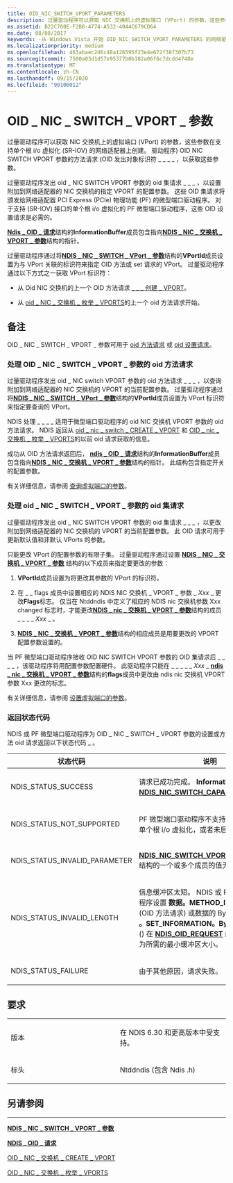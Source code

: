 ```yaml
---
title: OID_NIC_SWITCH_VPORT_PARAMETERS
description: 过量驱动程序可以获取 NIC 交换机上的虚拟端口 (VPort) 的参数，这些参数在支持单个根 i/o 虚拟化 (SR-IOV) 的网络适配器上创建。
ms.assetid: B22C760E-F2B0-4774-A532-4044C679CD64
ms.date: 08/08/2017
keywords: -从 Windows Vista 开始 OID_NIC_SWITCH_VPORT_PARAMETERS 的网络驱动程序
ms.localizationpriority: medium
ms.openlocfilehash: 463abaec2d6c48a126595f23e4e672f38f307b73
ms.sourcegitcommit: 7500a03d1d57e95377b0b182a06f6c7dcdd4748e
ms.translationtype: MT
ms.contentlocale: zh-CN
ms.lasthandoff: 09/15/2020
ms.locfileid: "90106012"
---
```

# <a name="oid_nic_switch_vport_parameters"></a>OID \_ NIC \_ SWITCH \_ VPORT \_ 参数


过量驱动程序可以获取 NIC 交换机上的虚拟端口 (VPort) 的参数，这些参数在支持单个根 i/o 虚拟化 (SR-IOV) 的网络适配器上创建。 驱动程序) OID NIC SWITCH VPORT 参数的方法请求 (OID 发出对象标识符 \_ \_ \_ \_ ，以获取这些参数。

过量驱动程序发出 oid \_ NIC SWITCH VPORT 参数的 oid 集请求 \_ \_ \_ ，以设置附加到网络适配器的 NIC 交换机的指定 VPORT 的配置参数。 这些 OID 集请求将颁发给网络适配器 PCI Express (PCIe) 物理功能 (PF) 的微型端口驱动程序。 对于支持 (SR-IOV) 接口的单个根 i/o 虚拟化的 PF 微型端口驱动程序，这些 OID 设置请求是必需的。

[**Ndis \_ OID \_ 请求**](/windows-hardware/drivers/ddi/ndis/ns-ndis-_ndis_oid_request)结构的**InformationBuffer**成员包含指向[**NDIS \_ NIC \_ 交换机 \_ VPORT \_ 参数**](/windows-hardware/drivers/ddi/ntddndis/ns-ntddndis-_ndis_nic_switch_vport_parameters)结构的指针。

过量驱动程序通过将[**NDIS \_ NIC \_ SWITCH \_ VPort \_ 参数**](/windows-hardware/drivers/ddi/ntddndis/ns-ntddndis-_ndis_nic_switch_vport_parameters)结构的**VPortId**成员设置为与 VPort 关联的标识符来指定 OID 方法或 set 请求的 VPort。 过量驱动程序通过以下方式之一获取 VPort 标识符：

-   从 Oid NIC 交换机的上一个 OID 方法请求 [ \_ \_ \_ 创建 \_ VPORT](oid-nic-switch-create-vport.md)。

-   从 [oid \_ NIC \_ 交换机 \_ 枚举 \_ VPORTS](oid-nic-switch-enum-vports.md)的上一个 oid 方法请求开始。

<a name="remarks"></a>备注
-------

OID \_ NIC \_ SWITCH \_ VPORT \_ 参数可用于 [oid 方法请求](#oid-method-requests) 或 [oid 设置请求](#oid-set-requests)。

### <a name="handling-oid-method-requests-of-oid_nic_switch_vport_parameters"></a><a href="" id="oid-method-requests"></a>处理 OID \_ NIC \_ SWITCH \_ VPORT \_ 参数的 oid 方法请求

过量驱动程序发出 oid \_ NIC switch VPORT 参数的 oid 方法请求 \_ \_ \_ ，以查询附加到网络适配器的 NIC 交换机的 VPORT 的当前配置参数。 过量驱动程序通过将[**NDIS \_ NIC \_ SWITCH \_ VPort \_ 参数**](/windows-hardware/drivers/ddi/ntddndis/ns-ntddndis-_ndis_nic_switch_vport_parameters)结构的**VPortId**成员设置为 VPort 标识符来指定要查询的 VPort。

NDIS 处理 \_ \_ \_ \_ 适用于微型端口驱动程序的 oid NIC 交换机 VPORT 参数的 oid 方法请求。 NDIS 返回从 [oid \_ nic \_ switch \_ CREATE \_ VPORT](oid-nic-switch-create-vport.md) 和 [OID \_ nic \_ 交换机 \_ 枚举 \_ VPORTS](oid-nic-switch-enum-vports.md)的以前 oid 请求获取的信息。

成功从 OID 方法请求返回后， [**ndis \_ OID \_ 请求**](/windows-hardware/drivers/ddi/ndis/ns-ndis-_ndis_oid_request)结构的**InformationBuffer**成员包含指向[**NDIS \_ NIC \_ 交换机 \_ VPORT \_ 参数**](/windows-hardware/drivers/ddi/ntddndis/ns-ntddndis-_ndis_nic_switch_vport_parameters)结构的指针。 此结构包含指定开关的配置参数。

有关详细信息，请参阅 [查询虚拟端口的参数](./querying-the-parameters-of-a-virtual-port.md)。

### <a name="handling-oid-set-requests-of-oid_nic_switch_vport_parameters"></a><a href="" id="oid-set-requests"></a>处理 oid \_ NIC \_ SWITCH \_ VPORT \_ 参数的 oid 集请求

过量驱动程序发出 oid \_ NIC SWITCH VPORT 参数的 oid 集请求 \_ \_ \_ ，以更改附加到网络适配器的 NIC 交换机的 VPORT 的当前配置参数。 此 OID 请求可用于更新默认值和非默认 VPorts 的参数。

只能更改 VPort 的配置参数的有限子集。 过量驱动程序通过设置 [**NDIS \_ NIC \_ 交换机 \_ VPORT \_ 参数**](/windows-hardware/drivers/ddi/ntddndis/ns-ntddndis-_ndis_nic_switch_vport_parameters) 结构的以下成员来指定要更改的参数：

1.  **VPortId**成员设置为将更改其参数的 VPort 的标识符。

2.  在 \_ \_ flags 成员中设置相应的 NDIS NIC 交换机 \_ VPORT \_ 参数 \_ *Xxx* \_ 更改**Flags**标志。 仅当在 Ntddndis 中定义了相应的 NDIS nic 交换机参数 Xxx changed 标志时，才能更改[**NDIS \_ nic \_ 交换机 \_ VPORT \_ 参数**](/windows-hardware/drivers/ddi/ntddndis/ns-ntddndis-_ndis_nic_switch_vport_parameters)结构的成员 \_ \_ \_ \_ *Xxx* \_ 。

3.  [**NDIS \_ NIC \_ 交换机 \_ VPORT \_ 参数**](/windows-hardware/drivers/ddi/ntddndis/ns-ntddndis-_ndis_nic_switch_vport_parameters)结构的相应成员是用要更改的 VPORT 配置参数设置的。

当 PF 微型端口驱动程序接收 OID NIC SWITCH VPORT 参数的 OID 集请求后 \_ \_ \_ \_ ，该驱动程序将用配置参数配置硬件。 此驱动程序只能在 \_ \_ \_ \_ \_ *Xxx* \_ [**ndis \_ nic \_ 交换机 \_ VPORT \_ 参数**](/windows-hardware/drivers/ddi/ntddndis/ns-ntddndis-_ndis_nic_switch_vport_parameters)结构的**flags**成员中更改由 ndis nic 交换机 VPORT 参数 Xxx 更改的标志。

有关详细信息，请参阅 [设置虚拟端口的参数](./setting-the-parameters-of-a-virtual-port.md)。

### <a name="return-status-codes"></a>返回状态代码

NDIS 或 PF 微型端口驱动程序为 OID \_ NIC \_ SWITCH \_ VPORT 参数的设置或方法 oid 请求返回以下状态代码 \_ 。

<table>
<colgroup>
<col width="50%" />
<col width="50%" />
</colgroup>
<thead>
<tr class="header">
<th>状态代码</th>
<th>说明</th>
</tr>
</thead>
<tbody>
<tr class="odd">
<td><p>NDIS_STATUS_SUCCESS</p></td>
<td><p>请求已成功完成。 <strong>InformationBuffer</strong>指向<a href="/windows-hardware/drivers/ddi/ntddndis/ns-ntddndis-_ndis_nic_switch_capabilities" data-raw-source="[&lt;strong&gt;NDIS_NIC_SWITCH_CAPABILITIES&lt;/strong&gt;](/windows-hardware/drivers/ddi/ntddndis/ns-ntddndis-_ndis_nic_switch_capabilities)"><strong>NDIS_NIC_SWITCH_CAPABILITIES</strong></a>结构。</p></td>
</tr>
<tr class="even">
<td><p>NDIS_STATUS_NOT_SUPPORTED</p></td>
<td><p>PF 微型端口驱动程序不支持 (SR-IOV) 接口的单个根 i/o 虚拟化，或者未启用使用该接口。</p></td>
</tr>
<tr class="odd">
<td><p>NDIS_STATUS_INVALID_PARAMETER</p></td>
<td><p><a href="/windows-hardware/drivers/ddi/ntddndis/ns-ntddndis-_ndis_nic_switch_vport_parameters" data-raw-source="[&lt;strong&gt;NDIS_NIC_SWITCH_VPORT_PARAMETERS&lt;/strong&gt;](/windows-hardware/drivers/ddi/ntddndis/ns-ntddndis-_ndis_nic_switch_vport_parameters)"><strong>NDIS_NIC_SWITCH_VPORT_PARAMETERS</strong></a>结构的一个或多个成员的值无效。</p></td>
</tr>
<tr class="even">
<td><p>NDIS_STATUS_INVALID_LENGTH</p></td>
<td><p>信息缓冲区太短。 NDIS 或 PF 微型端口驱动程序设置 <strong>数据。METHOD_INFORMATION。</strong> (OID 方法请求) 或数据的 BytesNeeded 成员 <strong>。SET_INFORMATION。BytesNeeded</strong> 成员 () 在 <a href="/windows-hardware/drivers/ddi/ndis/ns-ndis-_ndis_oid_request" data-raw-source="[&lt;strong&gt;NDIS_OID_REQUEST&lt;/strong&gt;](/windows-hardware/drivers/ddi/ndis/ns-ndis-_ndis_oid_request)"><strong>NDIS_OID_REQUEST</strong></a> 结构中，将其设置为所需的最小缓冲区大小。</p></td>
</tr>
<tr class="odd">
<td><p>NDIS_STATUS_FAILURE</p></td>
<td><p>由于其他原因，请求失败。</p></td>
</tr>
</tbody>
</table>

 

<a name="requirements"></a>要求
------------

<table>
<colgroup>
<col width="50%" />
<col width="50%" />
</colgroup>
<tbody>
<tr class="odd">
<td><p>版本</p></td>
<td><p>在 NDIS 6.30 和更高版本中受支持。</p></td>
</tr>
<tr class="even">
<td><p>标头</p></td>
<td>Ntddndis (包含 Ndis .h) </td>
</tr>
</tbody>
</table>

## <a name="see-also"></a>另请参阅


****
[**NDIS \_ NIC \_ SWITCH \_ VPORT \_ 参数**](/windows-hardware/drivers/ddi/ntddndis/ns-ntddndis-_ndis_nic_switch_vport_parameters)

[**NDIS \_ OID \_ 请求**](/windows-hardware/drivers/ddi/ndis/ns-ndis-_ndis_oid_request)

[OID \_ NIC \_ 交换机 \_ CREATE \_ VPORT](oid-nic-switch-create-vport.md)

[OID \_ NIC \_ 交换机 \_ 枚举 \_ VPORTS](oid-nic-switch-enum-vports.md)

